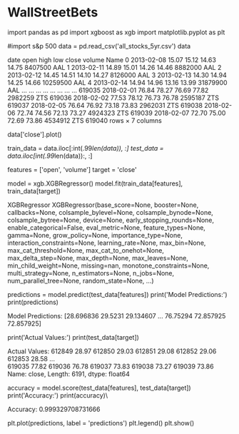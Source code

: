 # WallStreetBets
import pandas as pd
import xgboost as xgb
import matplotlib.pyplot as plt

#import s&p 500
data = pd.read_csv('all_stocks_5yr.csv')
data

date	open	high	low	close	volume	Name
0	2013-02-08	15.07	15.12	14.63	14.75	8407500	AAL
1	2013-02-11	14.89	15.01	14.26	14.46	8882000	AAL
2	2013-02-12	14.45	14.51	14.10	14.27	8126000	AAL
3	2013-02-13	14.30	14.94	14.25	14.66	10259500	AAL
4	2013-02-14	14.94	14.96	13.16	13.99	31879900	AAL
...	...	...	...	...	...	...	...
619035	2018-02-01	76.84	78.27	76.69	77.82	2982259	ZTS
619036	2018-02-02	77.53	78.12	76.73	76.78	2595187	ZTS
619037	2018-02-05	76.64	76.92	73.18	73.83	2962031	ZTS
619038	2018-02-06	72.74	74.56	72.13	73.27	4924323	ZTS
619039	2018-02-07	72.70	75.00	72.69	73.86	4534912	ZTS
619040 rows × 7 columns

data['close'].plot()

train_data = data.iloc[:int(.99*len(data)), :]
test_data = data.iloc[int(.99*len(data)):, :]

features = ['open', 'volume']
target = 'close'

model = xgb.XGBRegressor()
model.fit(train_data[features], train_data[target])


XGBRegressor
XGBRegressor(base_score=None, booster=None, callbacks=None,
             colsample_bylevel=None, colsample_bynode=None,
             colsample_bytree=None, device=None, early_stopping_rounds=None,
             enable_categorical=False, eval_metric=None, feature_types=None,
             gamma=None, grow_policy=None, importance_type=None,
             interaction_constraints=None, learning_rate=None, max_bin=None,
             max_cat_threshold=None, max_cat_to_onehot=None,
             max_delta_step=None, max_depth=None, max_leaves=None,
             min_child_weight=None, missing=nan, monotone_constraints=None,
             multi_strategy=None, n_estimators=None, n_jobs=None,
             num_parallel_tree=None, random_state=None, ...)


predictions = model.predict(test_data[features])
print('Model Predictions:')
print(predictions)

Model Predictions:
[28.696836 29.5231   29.134607 ... 76.75294  72.857925 72.857925]

print('Actual Values:')
print(test_data[target])


Actual Values:
612849    28.97
612850    29.03
612851    29.08
612852    29.06
612853    28.58
          ...  
619035    77.82
619036    76.78
619037    73.83
619038    73.27
619039    73.86
Name: close, Length: 6191, dtype: float64


accuracy = model.score(test_data[features], test_data[target])
print('Accuracy:')
print(accuracy)\

Accuracy:
0.999329708731666

plt.plot(predictions, label = 'predictions')
plt.legend()
plt.show()
